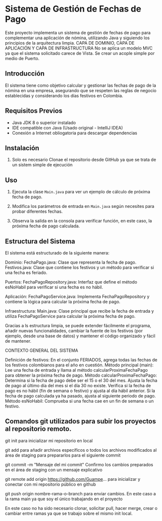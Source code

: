 # Sistema de Gestión de Fechas de Pago

Este proyecto implementa un sistema de gestión de fechas de pago para complementar una aplicación de nómina, 
utilizando Java y siguiendo los principios de la arquitectura limpia.
CAPA DE DOMINIO, CAPA DE APLICACIÓN Y CAPA DE INFRASTRUCTURA
No se aplica un modelo MVC ya que el sistema solicitado carece de Vista. Se crear un acople simple por medio de Puerto.

## Introducción

El sistema tiene como objetivo calcular y gestionar las fechas de pago de la nómina en una empresa, asegurando que 
se respeten las reglas de negocio establecidas y considerando los días festivos en Colombia.

## Requisitos Previos

- Java JDK 8 o superior instalado
- IDE compatible con Java (Usado original - IntelliJ IDEA)
- Conexión a Internet obliogatoria para descargar dependencias

## Instalación

1. Solo es necesario Clonae el repositorio desde GitHub ya que se trata de un sistem simple de ejecución

## Uso

1. Ejecuta la clase `Main.java` para ver un ejemplo de cálculo de próxima fecha de pago.
   
2. Modifica los parámetros de entrada en `Main.java` según necesites para probar diferentes fechas.

3. Observa la salida en la consola para verificar función, en este caso, la próxima fecha de pago calculada.

## Estructura del Sistema

El sistema está estructurado de la siguiente manera:

Dominio:
FechaPago.java: Clase que representa la fecha de pago.
Festivos.java: Clase que contiene los festivos y un método para verificar si una fecha es feriado.

Puertos:
FechaPagoRepository.java: Interfaz que define el método esNoHabil para verificar si una fecha es no hábil.

Aplicación:
FechaPagoService.java: Implementa FechaPagoRepository y contiene la lógica para calcular la próxima fecha de pago.

Infraestructura:
Main.java: Clase principal que recibe la fecha de entrada y utiliza FechaPagoService para calcular la próxima fecha de pago.


Gracias a ls estructura limpia, se puede extender fácilmente el programa, añadir nuevas funcionalidades, 
cambiar la fuente de los festivos (por ejemplo, desde una base de datos) y mantener el código organizado y fácil de mantener.


CONTEXTO GENERAL DEL SISTEMA

Definición de festivos: En el conjunto FERIADOS, agrega todas las fechas de los festivos colombianos para el año en cuestión.
Método principal (main): Lee una fecha de entrada y llama al método calcularProximaFechaPago para obtener la próxima fecha de pago.
Método calcularProximaFechaPago: Determina si la fecha de pago debe ser el 15 o el 30 del mes.
Ajusta la fecha de pago al último día del mes si el día 30 no existe.
Verifica si la fecha de pago es no hábil (fin de semana o festivo) y ajusta al día hábil anterior.
Si la fecha de pago calculada ya ha pasado, ajusta al siguiente periodo de pago.
Método esNoHabil: Comprueba si una fecha cae en un fin de semana o un festivo.


## Comandos git utilizados para subir los proyectos al repositorio remoto.

git init para inicializar mi repositorio en local

git add para añadir archivos específicos o todos los archivos modificados al área de staging para prepararlos para el siguiente commit

git commit -m "Mensaje del mi commit"  Confirmo los cambios preparados en el área de staging con un mensaje explicativo

git remote add origin https://github.com/Guampe...   para inicializar y conectar con mi repositorio público en github

git push origin nombre-rama-o-branch   para enviar cambios. En este caso a la rama main ya que soy el único trabajando en el proyecto

En este caso no ha sido necesario clonar, solicitar pull, hacer merge, crear o cambiar entre ramas ya que se trabajo sobre el mismo init local.





